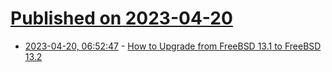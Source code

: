 # [Published on 2023-04-20](index.md)

* [2023-04-20, 06:52:47](https://lobste.rs/s/7d6g8t/how_upgrade_from_freebsd_13_1_freebsd_13_2) - [How to Upgrade from FreeBSD 13.1 to FreeBSD 13.2](https://ostechnix.com/freebsd-upgrade/)
